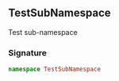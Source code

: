 ## TestSubNamespace

Test sub-namespace

<a id="testsubnamespace-signature"></a>

### Signature

```typescript
namespace TestSubNamespace
```

